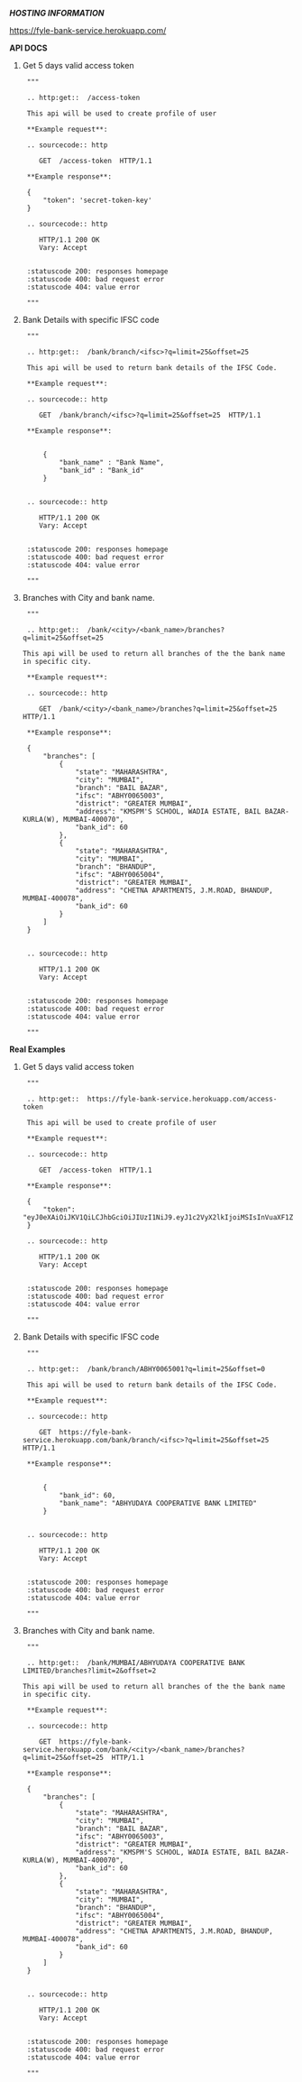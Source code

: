 ***HOSTING INFORMATION***

https://fyle-bank-service.herokuapp.com/


**API DOCS**

1. Get 5 days valid access token

        """

        .. http:get::  /access-token

        This api will be used to create profile of user

        **Example request**:

        .. sourcecode:: http

           GET  /access-token  HTTP/1.1

        **Example response**:

        {
            "token": 'secret-token-key'
        }

        .. sourcecode:: http

           HTTP/1.1 200 OK
           Vary: Accept


        :statuscode 200: responses homepage
        :statuscode 400: bad request error
        :statuscode 404: value error

        """
        
2. Bank Details with specific IFSC code

        """

        .. http:get::  /bank/branch/<ifsc>?q=limit=25&offset=25

        This api will be used to return bank details of the IFSC Code.

        **Example request**:

        .. sourcecode:: http

           GET  /bank/branch/<ifsc>?q=limit=25&offset=25  HTTP/1.1

        **Example response**:


            {
                "bank_name" : "Bank Name",
                "bank_id" : "Bank_id"
            }


        .. sourcecode:: http

           HTTP/1.1 200 OK
           Vary: Accept


        :statuscode 200: responses homepage
        :statuscode 400: bad request error
        :statuscode 404: value error

        """
        
3. Branches with City and bank name.

        """

        .. http:get::  /bank/<city>/<bank_name>/branches?q=limit=25&offset=25

       This api will be used to return all branches of the the bank name in specific city.

        **Example request**:

        .. sourcecode:: http

           GET  /bank/<city>/<bank_name>/branches?q=limit=25&offset=25  HTTP/1.1

        **Example response**:

        {
            "branches": [
                {   
                    "state": "MAHARASHTRA",
                    "city": "MUMBAI",
                    "branch": "BAIL BAZAR",
                    "ifsc": "ABHY0065003",
                    "district": "GREATER MUMBAI",
                    "address": "KMSPM'S SCHOOL, WADIA ESTATE, BAIL BAZAR-KURLA(W), MUMBAI-400070",
                    "bank_id": 60
                },
                {
                    "state": "MAHARASHTRA",
                    "city": "MUMBAI",
                    "branch": "BHANDUP",
                    "ifsc": "ABHY0065004",
                    "district": "GREATER MUMBAI",
                    "address": "CHETNA APARTMENTS, J.M.ROAD, BHANDUP, MUMBAI-400078",
                    "bank_id": 60
                }
            ]
        }


        .. sourcecode:: http

           HTTP/1.1 200 OK
           Vary: Accept


        :statuscode 200: responses homepage
        :statuscode 400: bad request error
        :statuscode 404: value error

        """
    
**Real Examples**

1. Get 5 days valid access token

        """

        .. http:get::  https://fyle-bank-service.herokuapp.com/access-token

        This api will be used to create profile of user

        **Example request**:

        .. sourcecode:: http

           GET  /access-token  HTTP/1.1

        **Example response**:

        {
            "token": "eyJ0eXAiOiJKV1QiLCJhbGciOiJIUzI1NiJ9.eyJ1c2VyX2lkIjoiMSIsInVuaXF1ZV9pZGVudGlmaWVyIjoiVU5JUVVFX0FQUCIsImV4cCI6MTU2Mjk2MjE1MH0.dwGOm9zQ0IqIYo8GSkviL7rZRAR7CSFAPhhnIM3XSiA"
        }

        .. sourcecode:: http

           HTTP/1.1 200 OK
           Vary: Accept


        :statuscode 200: responses homepage
        :statuscode 400: bad request error
        :statuscode 404: value error

        """
        
2. Bank Details with specific IFSC code

        """

        .. http:get::  /bank/branch/ABHY0065001?q=limit=25&offset=0

        This api will be used to return bank details of the IFSC Code.

        **Example request**:

        .. sourcecode:: http

           GET  https://fyle-bank-service.herokuapp.com/bank/branch/<ifsc>?q=limit=25&offset=25  HTTP/1.1

        **Example response**:


            {
                "bank_id": 60,
                "bank_name": "ABHYUDAYA COOPERATIVE BANK LIMITED"
            }


        .. sourcecode:: http

           HTTP/1.1 200 OK
           Vary: Accept


        :statuscode 200: responses homepage
        :statuscode 400: bad request error
        :statuscode 404: value error

        """
        
3. Branches with City and bank name.

        """

        .. http:get::  /bank/MUMBAI/ABHYUDAYA COOPERATIVE BANK LIMITED/branches?limit=2&offset=2

       This api will be used to return all branches of the the bank name in specific city.

        **Example request**:

        .. sourcecode:: http

           GET  https://fyle-bank-service.herokuapp.com/bank/<city>/<bank_name>/branches?q=limit=25&offset=25  HTTP/1.1

        **Example response**:

        {
            "branches": [
                {   
                    "state": "MAHARASHTRA",
                    "city": "MUMBAI",
                    "branch": "BAIL BAZAR",
                    "ifsc": "ABHY0065003",
                    "district": "GREATER MUMBAI",
                    "address": "KMSPM'S SCHOOL, WADIA ESTATE, BAIL BAZAR-KURLA(W), MUMBAI-400070",
                    "bank_id": 60
                },
                {
                    "state": "MAHARASHTRA",
                    "city": "MUMBAI",
                    "branch": "BHANDUP",
                    "ifsc": "ABHY0065004",
                    "district": "GREATER MUMBAI",
                    "address": "CHETNA APARTMENTS, J.M.ROAD, BHANDUP, MUMBAI-400078",
                    "bank_id": 60
                }
            ]
        }


        .. sourcecode:: http

           HTTP/1.1 200 OK
           Vary: Accept


        :statuscode 200: responses homepage
        :statuscode 400: bad request error
        :statuscode 404: value error

        """
